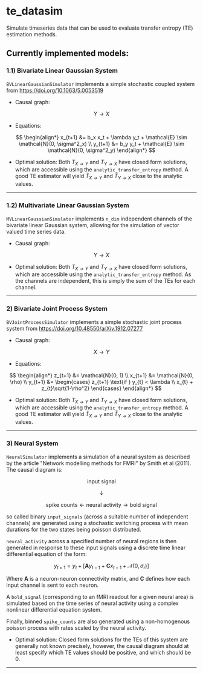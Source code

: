 # te_datasim

Simulate timeseries data that can be used to evaluate transfer entropy (TE) estimation methods.

## Currently implemented models:

### 1.1) Bivariate Linear Gaussian System

`BVLinearGaussianSimulator` implements a simple stochastic coupled system from https://doi.org/10.1063/5.0053519

- Causal graph:

$$
Y \to X
$$

- Equations:

$$
\begin{align*}
			x_{t+1} &= b_x x_t + \lambda y_t + \mathcal{E} \sim \mathcal{N}(0, \sigma^2_x) \\
			y_{t+1} &= b_y y_t + \mathcal{E} \sim \mathcal{N}(0, \sigma^2_y)
\end{align*}
$$

- Optimal solution: Both $T_{X\to Y}$ and $T_{Y \to X}$ have closed form solutions, which are accessible using the `analytic_transfer_entropy` method. A good TE estimator will yield $\hat{T}_{X\to Y}$ and $\hat{T}_{Y\to X}$ close to the analytic values.

-----

### 1.2) Multivariate Linear Gaussian System

`MVLinearGaussianSimulator` implements `n_dim` independent channels of the bivariate linear Gaussian system, allowing for the simulation of vector valued time series data.

- Causal graph:

$$
Y \to X
$$

- Optimal solution: Both $T_{X\to Y}$ and $T_{Y \to X}$ have closed form solutions, which are accessible using the `analytic_transfer_entropy` method. As the channels are independent, this is simply the sum of the TEs for each channel.

-----

### 2) Bivariate Joint Process System

`BVJointProcessSimulator` implements a simple stochastic joint process system from https://doi.org/10.48550/arXiv.1912.07277

- Causal graph:

$$
X \to Y
$$

- Equations:

$$
\begin{align*}
			z_{t+1} &= \mathcal{N}(0, 1) \\
			x_{t+1} &= \mathcal{N}(0, \rho) \\
			y_{t+1} &= 
			\begin{cases}
				z_{t+1} \text{if } y_{t} < \lambda \\
				x_{t} + z_{t}\sqrt{1-\rho^2}
			\end{cases}
\end{align*}
$$

- Optimal solution: Both $T_{X\to Y}$ and $T_{Y \to X}$ have closed form solutions, which are accessible using the `analytic_transfer_entropy` method. A good TE estimator will yield $\hat{T}_{X\to Y}$ and $\hat{T}_{Y\to X}$ close to the analytic values.

-----

### 3) Neural System

`NeuralSimulator` implements a simulation of a neural system as described by the article "Network modelling methods for FMRI" by Smith et al (2011). The causal diagram is:

$$
\text{input signal}
$$

$$
\downarrow
$$

$$
\text{spike counts} \leftarrow \text{neural activity} \to \text {bold signal}
$$



so called binary `input_signals` (across a suitable number of independent channels) are generated using a stochastic switching process with mean durations for the two states being poisson distributed.

`neural_activity` across a specified number of neural regions is then generated in response to these input signals using a discrete time linear differential equation of the form:

$$
y_{t+1} = y_t + \left[\mathbf{A}y_{t-1} + \mathbf{C}x_{t-1} + \mathcal{N}(0, \sigma_r)\right]
$$

Where $\mathbf{A}$ is a neuron-neuron connectivity matrix, and $\mathbf{C}$ defines how each input channel is sent to each neuron. 

A `bold_signal` (corresponding to an fMRI readout for a given neural area) is simulated based on the time series of neural activity using a complex nonlinear differential equation system.

Finally, binned `spike_counts` are also generated using a non-homogenous poisson process with rates scaled by the neural activity. 

- Optimal solution: Closed form solutions for the TEs of this system are generally not known precisely, however, the causal diagram should at least specify which TE values should be positive, and which should be 0.

-----

